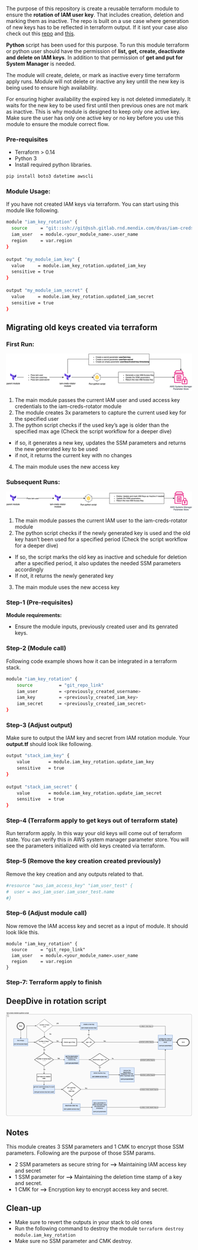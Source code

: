 
The purpose of this repository is create a reusable terraform module to ensure the **rotation of IAM user key**. That includes creation, deletion and marking them as inactive. The repo is built on a use case where generation of new keys has to be reflected in terraform output. If it isnt your case also check out this [repo](https://github.com/AdventielFr/terraform-aws-iam-rotate-credentials) and [this](https://github.com/jessiehernandez/terraform-aws-database-credentials-rotator).

**Python** script has been used for this purpose. To run this module terraform or python user should have the permission of **list, get, create, deactivate and delete on IAM keys**. In addition to that permission of **get and put for System Manager** is needed.

The module will create, delete, or mark as inactive every time terraform apply runs. Module will not delete or inactive any key untill the new key is being used to ensure high availability.

For ensuring higher availability the expired key is not deleted immediately. It waits for the new key to be used first until then previous ones are not mark as inactive. This is why module is designed to keep only one active key. Make sure the user has only one active key or no key before you use this module to ensure the module correct flow.

### Pre-requisites

- Terraform > 0.14
- Python 3
- Install required python libraries.

```sh
pip install boto3 datetime awscli
```

### Module Usage:

If you have not created IAM keys via terraform. You can start using this module like following.

```bash
module "iam_key_rotation" {
  source     = "git::ssh://git@ssh.gitlab.rnd.mendix.com/dvas/iam-creds-rotation.git?ref=v1.0.14"
  iam_user   = module.<your_module_name>.user_name
  region     = var.region
}
 
output "my_module_iam_key" {
  value     = module.iam_key_rotation.updated_iam_key
  sensitive = true
}
 
output "my_module_iam_secret" {
  value     = module.iam_key_rotation.updated_iam_secret
  sensitive = true
}
```

## Migrating old keys created via terraform

### First Run:

![initial-run](.images/iam-rotation-initial.png)

1. The main module passes the current IAM user and used access key credentials to the iam-creds-rotator module
2. The module creates 3x parameters to capture the current used key for the specified user
3. The python script checks if the used key’s age is older than the specified max age (Check the script workflow for a deeper dive)
- if so, it generates a new key, updates the SSM parameters and returns the new generated key to be used
- if not, it returns the current key with no changes
4. The main module uses the new access key

### Subsequent Runs:

![subsequent-runs](.images/iam-rotation-subsequent.png)

1. The main module passes the current IAM user to the iam-creds-rotator module
2. The python script checks if the newly generated key is used and the old key hasn’t been used for a specified period (Check the script workflow for a deeper dive)
- If so, the script marks the old key as inactive and schedule for deletion after a specified period, it also updates the needed SSM parameters accordingly
- If not, it returns the newly generated key
3. The main module uses the new access key

### Step-1 (Pre-requisites)

**Module requirements:**

- Ensure the module inputs, previously created user and its genrated keys.

### Step-2 (Module call)

Following code example shows how it can be integrated in a terraform stack.

```sh
module "iam_key_rotation" {
    source          = "git_repo_link"
    iam_user        = <previously_created_username>
    iam_key         = <previously_created_iam_key>
    iam_secret      = <previously_created_iam_secret>
}
```

### Step-3 (Adjust output)

Make sure to output the IAM key and secret from IAM rotation module. Your **output.tf** should look like following.

```sh
output "stack_iam_key" {
    value       = module.iam_key_rotation.update_iam_key
    sensitive   = true
}

output "stack_iam_secret" {
    value       = module.iam_key_rotation.update_iam_secret
    sensitive   = true
}
```

### Step-4 (Terraform apply to get keys out of terraform state)

Run terraform apply. In this way your old keys will come out of terraform state. You can verify this in AWS system manager parameter store. You will see the parameters initialized with old keys created via terraform.

### Step-5 (Remove the key creation created previously)

Remove the key creation and any outputs related to that.

```sh
#resource "aws_iam_access_key" "iam_user_test" {
#  user = aws_iam_user.iam_user_test.name
#}
```

### Step-6 (Adjust module call)

Now remove the IAM access key and secret as a input of module.  It should look likle this.

```hcl
module "iam_key_rotation" {
  source     = "git_repo_link"
  iam_user   = module.<your_module_name>.user_name
  region     = var.region
}
```

### Step-7: Terraform apply to finish

## DeepDive in rotation script

![flow-chart](.images/flow-chart.png)

## Notes


This module creates 3 SSM parameters and 1 CMK to encrypt those SSM parameters. Following are the purpose of those SSM params.

- 2 SSM parameters as secure string for **-->** Maintaining IAM access key and secret
- 1 SSM parameter for **-->** Maintaining the deletion time stamp of a key and secret.
- 1 CMK for **-->** Encryption key to encrypt access key and secret.

## Clean-up

- Make sure to revert the outputs in your stack to old ones
- Run the following command to destroy the module
    ```terraform destroy module.iam_key_rotation```
- Make sure no SSM parameter and CMK destroy. 
